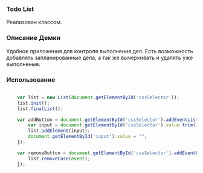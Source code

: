 ### Todo List

Реализован классом.

### Описание Демки
Удобное приложения для контроля выполнения дел.
Есть возможность добавлять запланированные дела, а так же вычеркивать и
удалять уже выполненые.

### Использование

```javascript

    var list = new List(document.getElementById('cssSelector'));
    list.init();
    list.finalList();

    var addButton = document.getElementById('cssSelector').addEventListener('click', function(event){ // кнопка добавления дела в список
        var input = document.getElementById('cssSelector').value.trim();    //поле для ввода текста
        list.addElement(input);
        document.getElementById('input').value = "";
    });

    var removeButton = document.getElementById('cssSelector').addEventListener('click', function(event){ //кнопка удаления оконченных дел
        list.removeCase(event);
    });

```
